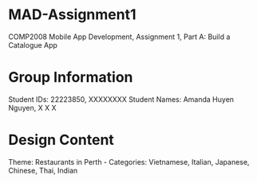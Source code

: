 # MAD-Assignment1
COMP2008 Mobile App Development, 
Assignment 1,
Part A: Build a Catalogue App

# Group Information
Student IDs: 
    22223850,
    XXXXXXXX
Student Names: 
    Amanda Huyen Nguyen,
    X X X

# Design Content
Theme: Restaurants in Perth -
Categories: Vietnamese, Italian, Japanese, Chinese, Thai, Indian
